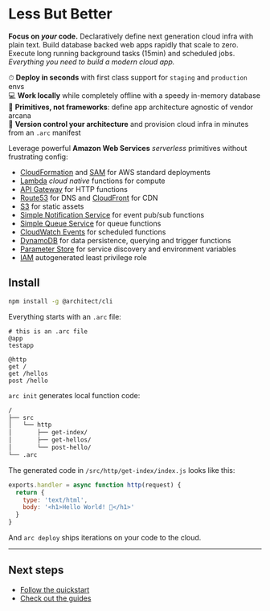 # Less But Better

<b>Focus on <i>your</i> code.</b> Declaratively define next generation cloud infra with plain text. Build database backed web apps rapidly that scale to zero. Execute long running background tasks (15min) and scheduled jobs. <i>Everything you need to build a modern cloud app.</i>

⏱  **Deploy in seconds** with first class support for `staging` and `production` envs<br>
💻 **Work locally** while completely offline with a speedy in-memory database<br>
💓 **Primitives, not frameworks**: define app architecture agnostic of vendor arcana<br>
💾 **Version control your architecture** and provision cloud infra in minutes from an `.arc` manifest <br>

Leverage powerful **Amazon Web Services** _serverless_ primitives without frustrating config: 

- [CloudFormation](https://aws.amazon.com/cloudformation/) and [SAM](https://docs.aws.amazon.com/serverless-application-model/latest/developerguide/serverless-sam-reference.html#serverless-sam-cli) for AWS standard deployments
- [Lambda](https://aws.amazon.com/lambda/) *cloud native* functions for compute 
- [API Gateway](https://aws.amazon.com/api-gateway/) for HTTP functions
- [Route53](https://aws.amazon.com/route53) for DNS and [CloudFront](https://aws.amazon.com/cloudfront/) for CDN
- [S3](https://aws.amazon.com/s3/) for static assets
- [Simple Notification Service](https://aws.amazon.com/sns/) for event pub/sub functions
- [Simple Queue Service](https://aws.amazon.com/sqs/) for queue functions
- [CloudWatch Events](https://docs.aws.amazon.com/lambda/latest/dg/with-scheduled-events.html) for scheduled functions
- [DynamoDB](https://aws.amazon.com/dynamodb/) for data persistence, querying and trigger functions
- [Parameter Store](https://docs.aws.amazon.com/systems-manager/latest/userguide/systems-manager-paramstore.html) for service discovery and environment variables
- [IAM](https://docs.aws.amazon.com/IAM/latest/UserGuide/best-practices.html#grant-least-privilege) autogenerated least privilege role

## Install

```bash
npm install -g @architect/cli
```

Everything starts with an `.arc` file:

```arc
# this is an .arc file
@app
testapp

@http
get /
get /hellos
post /hello
```

`arc init` generates local function code:

```bash
/
├── src
│   └── http
│       ├── get-index/
│       ├── get-hellos/
│       └── post-hello/
└── .arc
```

The generated code in `/src/http/get-index/index.js` looks like this:

```javascript
exports.handler = async function http(request) {
  return {
    type: 'text/html',
    body: '<h1>Hello World! 🎉</h1>'
  }
}
```

And `arc deploy` ships iterations on your code to the cloud. 

---

## Next steps

- [Follow the quickstart](/quickstart)
- [Check out the guides](/guides/http)
